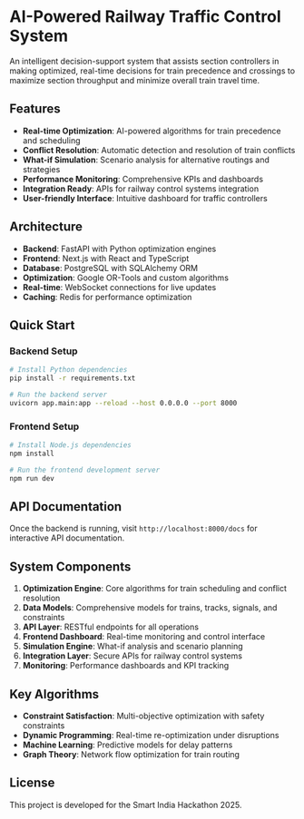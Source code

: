 # AI-Powered Railway Traffic Control System

An intelligent decision-support system that assists section controllers in making optimized, real-time decisions for train precedence and crossings to maximize section throughput and minimize overall train travel time.

## Features

- **Real-time Optimization**: AI-powered algorithms for train precedence and scheduling
- **Conflict Resolution**: Automatic detection and resolution of train conflicts
- **What-if Simulation**: Scenario analysis for alternative routings and strategies
- **Performance Monitoring**: Comprehensive KPIs and dashboards
- **Integration Ready**: APIs for railway control systems integration
- **User-friendly Interface**: Intuitive dashboard for traffic controllers

## Architecture

- **Backend**: FastAPI with Python optimization engines
- **Frontend**: Next.js with React and TypeScript
- **Database**: PostgreSQL with SQLAlchemy ORM
- **Optimization**: Google OR-Tools and custom algorithms
- **Real-time**: WebSocket connections for live updates
- **Caching**: Redis for performance optimization

## Quick Start

### Backend Setup

```bash
# Install Python dependencies
pip install -r requirements.txt

# Run the backend server
uvicorn app.main:app --reload --host 0.0.0.0 --port 8000
```

### Frontend Setup

```bash
# Install Node.js dependencies
npm install

# Run the frontend development server
npm run dev
```

## API Documentation

Once the backend is running, visit `http://localhost:8000/docs` for interactive API documentation.

## System Components

1. **Optimization Engine**: Core algorithms for train scheduling and conflict resolution
2. **Data Models**: Comprehensive models for trains, tracks, signals, and constraints
3. **API Layer**: RESTful endpoints for all operations
4. **Frontend Dashboard**: Real-time monitoring and control interface
5. **Simulation Engine**: What-if analysis and scenario planning
6. **Integration Layer**: Secure APIs for railway control systems
7. **Monitoring**: Performance dashboards and KPI tracking

## Key Algorithms

- **Constraint Satisfaction**: Multi-objective optimization with safety constraints
- **Dynamic Programming**: Real-time re-optimization under disruptions
- **Machine Learning**: Predictive models for delay patterns
- **Graph Theory**: Network flow optimization for train routing

## License

This project is developed for the Smart India Hackathon 2025.
